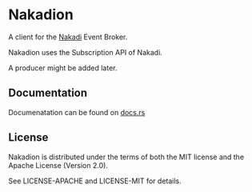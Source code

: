 # Nakadion

A client for the [Nakadi](https://github.com/zalando/nakadi) Event Broker.

Nakadion uses the Subscription API of Nakadi.

A producer might be added later.

## Documentation

Documenatation can be found on [docs.rs](https://docs.rs)

## License

Nakadion is distributed under the terms of both the MIT license and the Apache License (Version 2.0).

See LICENSE-APACHE and LICENSE-MIT for details.
